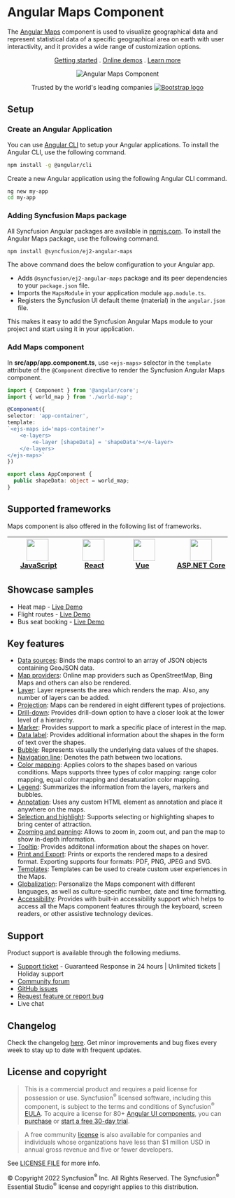 # Angular Maps Component

The [Angular Maps](https://www.syncfusion.com/angular-components/angular-maps-library?utm_source=npm&utm_medium=listing&utm_campaign=angular-maps-npm) component is used to visualize geographical data and represent statistical data of a specific geographical area on earth with user interactivity, and it provides a wide range of customization options.

<p align="center">
    <a href="https://ej2.syncfusion.com/angular/documentation/maps/getting-started/?utm_source=npm&utm_medium=listing&utm_campaign=angular-maps-npm">Getting started</a> . 
    <a href="https://ej2.syncfusion.com/angular/demos/?utm_source=npm&utm_medium=listing&utm_campaign=angular-maps-npm#/material/maps/default">Online demos</a> . 
    <a href="https://www.syncfusion.com/angular-components/angular-maps-library?utm_source=npm&utm_medium=listing&utm_campaign=angular-maps-npm">Learn more</a>
</p>

<p align="center">
    <img src="https://raw.githubusercontent.com/SyncfusionExamples/nuget-img/master/angular/angular-map.png" alt="Angular Maps Component">
</p>

<p align="center">
Trusted by the world's leading companies
  <a href="https://www.syncfusion.com">
    <img src="https://raw.githubusercontent.com/SyncfusionExamples/nuget-img/master/syncfusion/syncfusion-trusted-companies.webp" alt="Bootstrap logo">
  </a>
</p>

## Setup

### Create an Angular Application

You can use [Angular CLI](https://github.com/angular/angular-cli) to setup your Angular applications. To install the Angular CLI, use the following command.

```bash
npm install -g @angular/cli
```

Create a new Angular application using the following Angular CLI command.

```bash
ng new my-app
cd my-app
```

### Adding Syncfusion Maps package

All Syncfusion Angular packages are available in [npmjs.com](https://www.npmjs.com/~syncfusionorg). To install the Angular Maps package, use the following command.

```sh
npm install @syncfusion/ej2-angular-maps
```

The above command does the below configuration to your Angular app.

 * Adds `@syncfusion/ej2-angular-maps` package and its peer dependencies to your `package.json` file.
 * Imports the `MapsModule` in your application module `app.module.ts`.
 * Registers the Syncfusion UI default theme (material) in the `angular.json` file.

This makes it easy to add the Syncfusion Angular Maps module to your project and start using it in your application.

### Add Maps component

In **src/app/app.component.ts**, use `<ejs-maps>` selector in the `template` attribute of the `@Component` directive to render the Syncfusion Angular Maps component.

```typescript
import { Component } from '@angular/core';
import { world_map } from './world-map';

@Component({
selector: 'app-container',
template:
`<ejs-maps id='maps-container'>
    <e-layers>
        <e-layer [shapeData] = 'shapeData'></e-layer>
    </e-layers>
</ejs-maps>`
})

export class AppComponent {
  public shapeData: object = world_map;
}
```

## Supported frameworks

Maps component is also offered in the following list of frameworks.

| [<img src="https://ej2.syncfusion.com/github/images/js.svg" height="50" />](https://www.syncfusion.com/javascript-ui-controls?utm_medium=listing&utm_source=github)<br/>&nbsp;&nbsp;&nbsp;&nbsp;&nbsp;[JavaScript](https://www.syncfusion.com/javascript-ui-controls?utm_medium=listing&utm_source=github)&nbsp;&nbsp;&nbsp;&nbsp; | [<img src="https://ej2.syncfusion.com/github/images/react.svg"  height="50" />](https://www.syncfusion.com/react-ui-components?utm_medium=listing&utm_source=github)<br/>&nbsp;&nbsp;&nbsp;&nbsp;&nbsp;&nbsp;&nbsp;[React](https://www.syncfusion.com/react-ui-components?utm_medium=listing&utm_source=github)&nbsp;&nbsp;&nbsp;&nbsp;&nbsp;&nbsp; | [<img src="https://ej2.syncfusion.com/github/images/vue.svg" height="50" />](https://www.syncfusion.com/vue-ui-components?utm_medium=listing&utm_source=github)<br/>&nbsp;&nbsp;&nbsp;&nbsp;&nbsp;&nbsp;&nbsp;[Vue](https://www.syncfusion.com/vue-ui-components?utm_medium=listing&utm_source=github)&nbsp;&nbsp;&nbsp;&nbsp;&nbsp;&nbsp;&nbsp;&nbsp;&nbsp; | [<img src="https://ej2.syncfusion.com/github/images/netcore.svg" height="50" />](https://www.syncfusion.com/aspnet-core-ui-controls?utm_medium=listing&utm_source=github)<br/>&nbsp;&nbsp;[ASP.NET&nbsp;Core](https://www.syncfusion.com/aspnet-core-ui-controls?utm_medium=listing&utm_source=github)&nbsp;&nbsp; | [<img src="https://ej2.syncfusion.com/github/images/netmvc.svg" height="50" />](https://www.syncfusion.com/aspnet-mvc-ui-controls?utm_medium=listing&utm_source=github)<br/>&nbsp;&nbsp;[ASP.NET&nbsp;MVC](https://www.syncfusion.com/aspnet-mvc-ui-controls?utm_medium=listing&utm_source=github)&nbsp;&nbsp; | 
| :-----: | :-----: | :-----: | :-----: | :-----: |

## Showcase samples

* Heat map - [Live Demo](https://ej2.syncfusion.com/angular/demos/#/material/maps/heatmap)
* Flight routes - [Live Demo](https://ej2.syncfusion.com/angular/demos/#/material/maps/curved-lines)
* Bus seat booking - [Live Demo](https://ej2.syncfusion.com/angular/demos/#/material/maps/seat-selection)

## Key features

* [Data sources](https://ej2.syncfusion.com/angular/documentation/maps/populate-data/?utm_source=npm&utm_campaign=angular-maps-npm): Binds the maps control to an array of JSON objects containing GeoJSON data.
* [Map providers](https://ej2.syncfusion.com/angular/documentation/maps/providers/other-maps/?utm_source=npm&utm_campaign=angular-maps-npm): Online map providers such as OpenStreetMap, Bing Maps and others can also be rendered.
* [Layer](https://ej2.syncfusion.com/angular/documentation/maps/layers/?utm_source=npm&utm_campaign=angular-maps-npm): Layer represents the area which renders the map. Also, any number of layers can be added.
* [Projection](https://ej2.syncfusion.com/angular/demos/?utm_source=npm&utm_campaign=angular-maps-npm#/material/maps/projection): Maps can be rendered in eight different types of projections.
* [Drill-down](https://ej2.syncfusion.com/angular/demos/?utm_source=npm&utm_campaign=angular-maps-npm#/material/maps/drilldown): Provides drill-down option to have a closer look at the lower level of a hierarchy.
* [Marker](https://ej2.syncfusion.com/angular/documentation/maps/markers/?utm_source=npm&utm_campaign=angular-maps-npm): Provides support to mark a specific place of interest in the map.
* [Data label](https://ej2.syncfusion.com/angular/documentation/maps/data-labels/?utm_source=npm&utm_campaign=angular-maps-npm): Provides additional information about the shapes in the form of text over the shapes.
* [Bubble](https://ej2.syncfusion.com/angular/documentation/maps/bubble/?utm_source=npm&utm_campaign=angular-maps-npm): Represents visually the underlying data values of the shapes.
* [Navigation line](https://ej2.syncfusion.com/angular/documentation/maps/navigation-line/?utm_source=npm&utm_campaign=angular-maps-npm): Denotes the path between two locations.
* [Color mapping](https://ej2.syncfusion.com/angular/documentation/maps/color-mapping/?utm_source=npm&utm_campaign=angular-maps-npm): Applies colors to the shapes based on various conditions. Maps supports three types of color mapping: range color mapping, equal color mapping and desaturation color mapping.
* [Legend](https://ej2.syncfusion.com/angular/documentation/maps/legend/?utm_source=npm&utm_campaign=angular-maps-npm): Summarizes the information from the layers, markers and bubbles.
* [Annotation](https://ej2.syncfusion.com/angular/documentation/maps/annotations/?utm_source=npm&utm_campaign=angular-maps-npm): Uses any custom HTML element as annotation and place it anywhere on the maps.
* [Selection and highlight](https://ej2.syncfusion.com/angular/documentation/maps/user-interactions/?utm_source=npm&utm_campaign=angular-maps-npm#selection): Supports selecting or highlighting shapes to bring center of attraction.
* [Zooming and panning](https://ej2.syncfusion.com/angular/documentation/maps/user-interactions/?utm_source=npm&utm_campaign=angular-maps-npm#zooming): Allows to zoom in, zoom out, and pan the map to show in-depth information.
* [Tooltip](https://ej2.syncfusion.com/angular/documentation/maps/user-interactions/?utm_source=npm&utm_campaign=angular-maps-npm#tooltip): Provides additonal information about the shapes on hover.
* [Print and Export](https://ej2.syncfusion.com/angular/documentation/maps/print/?utm_source=npm&utm_campaign=angular-maps-npm): Prints or exports the rendered maps to a desired format. Exporting supports four formats: PDF, PNG, JPEG and SVG.
* [Templates](https://ej2.syncfusion.com/angular/demos/?utm_source=npm&utm_campaign=angular-maps-npm#/material/maps/marker-template): Templates can be used to create custom user experiences in the Maps.
* [Globalization](https://ej2.syncfusion.com/angular/documentation/maps/internationalization/?utm_source=npm&utm_campaign=angular-maps-npm): Personalize the Maps component with different languages, as well as culture-specific number, date and time formatting.
* [Accessibility](https://ej2.syncfusion.com/angular/documentation/maps/accessibility/?utm_source=npm&utm_campaign=angular-maps-npm): Provides with built-in accessibility support which helps to access all the Maps component features through the keyboard, screen readers, or other assistive technology devices.

## Support

Product support is available through the following mediums.

* [Support ticket](https://support.syncfusion.com/support/tickets/create) - Guaranteed Response in 24 hours | Unlimited tickets | Holiday support
* [Community forum](https://www.syncfusion.com/forums/angular-js2?utm_source=npm&utm_medium=listing&utm_campaign=angular-maps-npm)
* [GitHub issues](https://github.com/syncfusion/ej2-angular-ui-components/issues/new)
* [Request feature or report bug](https://www.syncfusion.com/feedback/angular?utm_source=npm&utm_medium=listing&utm_campaign=angular-maps-npm)
* Live chat

## Changelog

Check the changelog [here](https://github.com/syncfusion/ej2-angular-ui-components/blob/master/components/maps/CHANGELOG.md?utm_source=npm&utm_campaign=angular-maps-npm). Get minor improvements and bug fixes every week to stay up to date with frequent updates.

## License and copyright

> This is a commercial product and requires a paid license for possession or use. Syncfusion<sup>®</sup> licensed software, including this component, is subject to the terms and conditions of Syncfusion<sup>®</sup> [EULA](https://www.syncfusion.com/eula/es/). To acquire a license for 80+ [Angular UI components](https://www.syncfusion.com/angular-components), you can [purchase](https://www.syncfusion.com/sales/products) or [start a free 30-day trial](https://www.syncfusion.com/account/manage-trials/start-trials).

> A free community [license](https://www.syncfusion.com/products/communitylicense) is also available for companies and individuals whose organizations have less than $1 million USD in annual gross revenue and five or fewer developers.

See [LICENSE FILE](https://github.com/syncfusion/ej2-angular-ui-components/blob/master/components/maps/license?utm_source=npm&utm_campaign=angular-maps-npm) for more info.

&copy; Copyright 2022 Syncfusion<sup>®</sup> Inc. All Rights Reserved. The Syncfusion<sup>®</sup> Essential Studio<sup>®</sup> license and copyright applies to this distribution.